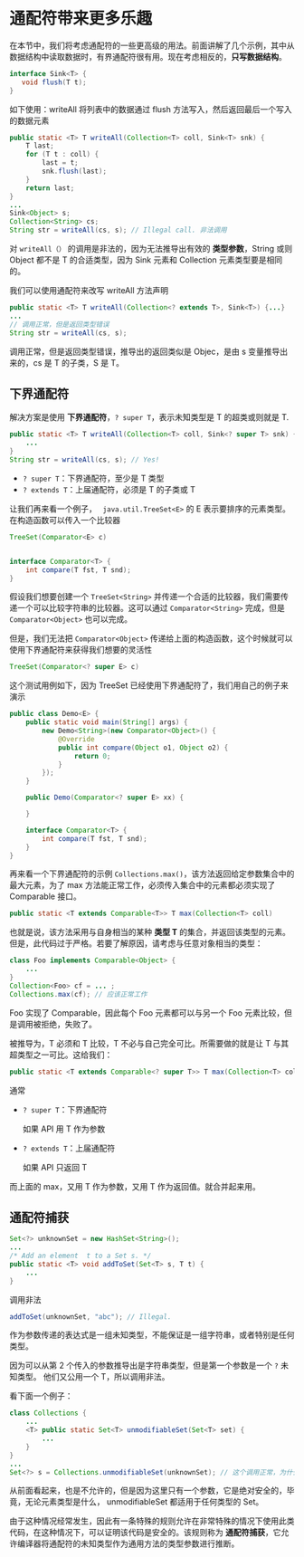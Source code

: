 # 通配符带来更多乐趣

在本节中，我们将考虑通配符的一些更高级的用法。前面讲解了几个示例，其中从数据结构中读取数据时，有界通配符很有用。现在考虑相反的，**只写数据结构**。

```java
interface Sink<T> {
   void flush(T t);
}
```

如下使用：writeAll 将列表中的数据通过 flush 方法写入，然后返回最后一个写入的数据元素

```java
public static <T> T writeAll(Collection<T> coll, Sink<T> snk) {
    T last;
    for (T t : coll) {
        last = t;
        snk.flush(last);
    }
    return last;
}
...
Sink<Object> s;
Collection<String> cs;
String str = writeAll(cs, s); // Illegal call. 非法调用
```

对  `writeAll（）`  的调用是非法的，因为无法推导出有效的 **类型参数**，String 或则 Object 都不是 T 的合适类型，因为 Sink 元素和 Collection 元素类型要是相同的。

我们可以使用通配符来改写 writeAll 方法声明

```java
public static <T> T writeAll(Collection<? extends T>, Sink<T>) {...}
...
// 调用正常，但是返回类型错误
String str = writeAll(cs, s);
```

调用正常，但是返回类型错误，推导出的返回类似是 Objec，是由 s 变量推导出来的，cs 是 T 的子类，S 是 T。

## 下界通配符

解决方案是使用 **下界通配符**，`? super T`，表示未知类型是 T 的超类或则就是 T.

```java
public static <T> T writeAll(Collection<T> coll, Sink<? super T> snk) {
    ...
}
String str = writeAll(cs, s); // Yes! 
```

- `? super T`：下界通配符，至少是 T 类型
- `? extends T`：上届通配符，必须是 T 的子类或 T

让我们再来看一个例子， ` java.util.TreeSet<E>` 的 E 表示要排序的元素类型。在构造函数可以传入一个比较器

```java
TreeSet(Comparator<E> c) 


interface Comparator<T> {
    int compare(T fst, T snd);
}
```

假设我们想要创建一个 `TreeSet<String>` 并传递一个合适的比较器，我们需要传递一个可以比较字符串的比较器。这可以通过 `Comparator<String>` 完成，但是 `Comparator<Object>` 也可以完成。

但是，我们无法把   `Comparator<Object>`  传递给上面的构造函数，这个时候就可以使用下界通配符来获得我们想要的灵活性

```java
TreeSet(Comparator<? super E> c) 
```

这个测试用例如下，因为 TreeSet 已经使用下界通配符了，我们用自己的例子来演示

```java
public class Demo<E> {
    public static void main(String[] args) {
        new Demo<String>(new Comparator<Object>() {
            @Override
            public int compare(Object o1, Object o2) {
                return 0;
            }
        });
    }

    public Demo(Comparator<? super E> xx) {

    }

    interface Comparator<T> {
        int compare(T fst, T snd);
    }
}
```

再来看一个下界通配符的示例 `Collections.max()`，该方法返回给定参数集合中的最大元素，为了 max 方法能正常工作，必须传入集合中的元素都必须实现了  Comparable 接口。

```java
public static <T extends Comparable<T>> T max(Collection<T> coll)
```

也就是说，该方法采用与自身相当的某种 **类型 T** 的集合，并返回该类型的元素。但是，此代码过于严格。若要了解原因，请考虑与任意对象相当的类型：

```java
class Foo implements Comparable<Object> {
    ...
}
Collection<Foo> cf = ... ;
Collections.max(cf); // 应该正常工作
```

Foo 实现了 Comparable，因此每个 Foo 元素都可以与另一个 Foo 元素比较，但是调用被拒绝，失败了。

被推导为，T 必须和 T 比较，T 不必与自己完全可比。所需要做的就是让 T 与其超类型之一可比。这给我们：

```java
public static <T extends Comparable<? super T>> T max(Collection<T> coll)
```

通常

- `? super T`：下界通配符

  如果 API 用 T 作为参数

- `? extends T`：上届通配符

  如果 API 只返回 T

而上面的 max，又用 T 作为参数，又用 T 作为返回值。就合并起来用。

## 通配符捕获

```java
Set<?> unknownSet = new HashSet<String>();
...
/* Add an element  t to a Set s. */ 
public static <T> void addToSet(Set<T> s, T t) {
    ...
}
```

调用非法

```java
addToSet(unknownSet, "abc"); // Illegal.
```

作为参数传递的表达式是一组未知类型，不能保证是一组字符串，或者特别是任何类型。

因为可以从第 2 个传入的参数推导出是字符串类型，但是第一个参数是一个 `?` 未知类型。 他们又公用一个 T，所以调用非法。

看下面一个例子：

```java
class Collections {
    ...
    <T> public static Set<T> unmodifiableSet(Set<T> set) {
        ...
    }
}
...
Set<?> s = Collections.unmodifiableSet(unknownSet); // 这个调用正常，为什么？
```

从前面看起来，也是不允许的，但是因为这里只有一个参数，它是绝对安全的，毕竟，无论元素类型是什么， unmodifiableSet 都适用于任何类型的 Set。

由于这种情况经常发生，因此有一条特殊的规则允许在非常特殊的情况下使用此类代码，在这种情况下，可以证明该代码是安全的。该规则称为 **通配符捕获**，它允许编译器将通配符的未知类型作为通用方法的类型参数进行推断。

